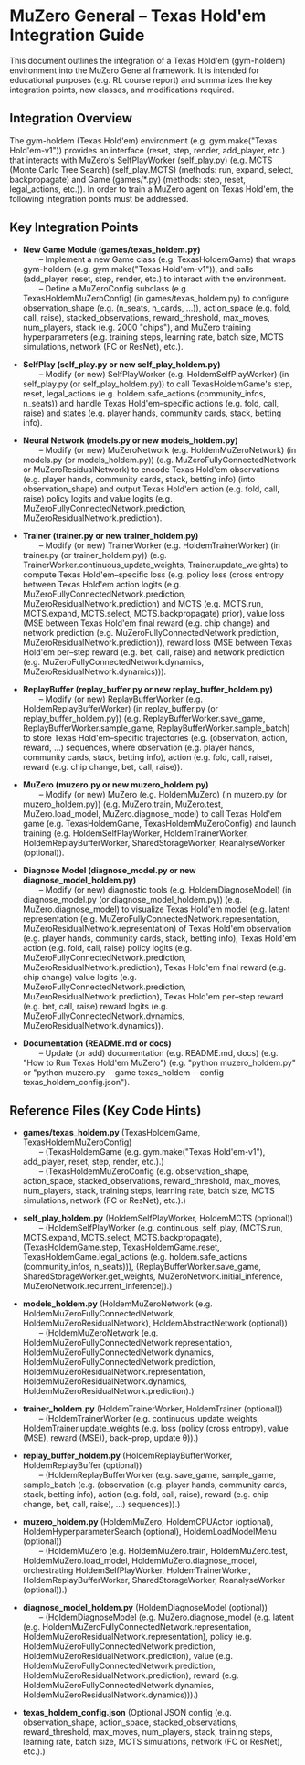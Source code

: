 # MuZero General – Texas Hold'em Integration Guide

This document outlines the integration of a Texas Hold'em (gym-holdem) environment into the MuZero General framework. It is intended for educational purposes (e.g. RL course report) and summarizes the key integration points, new classes, and modifications required.

## Integration Overview

The gym-holdem (Texas Hold'em) environment (e.g. gym.make("Texas Hold'em-v1")) provides an interface (reset, step, render, add_player, etc.) that interacts with MuZero's SelfPlayWorker (self_play.py) (e.g. MCTS (Monte Carlo Tree Search) (self_play.MCTS) (methods: run, expand, select, backpropagate) and Game (games/*.py) (methods: step, reset, legal_actions, etc.)). In order to train a MuZero agent on Texas Hold'em, the following integration points must be addressed.

## Key Integration Points

- **New Game Module (games/texas_holdem.py)**  
  – Implement a new Game class (e.g. TexasHoldemGame) that wraps gym-holdem (e.g. gym.make("Texas Hold'em-v1")), and calls (add_player, reset, step, render, etc.) to interact with the environment.  
  – Define a MuZeroConfig subclass (e.g. TexasHoldemMuZeroConfig) (in games/texas_holdem.py) to configure observation_shape (e.g. (n_seats, n_cards, ...)), action_space (e.g. fold, call, raise), stacked_observations, reward_threshold, max_moves, num_players, stack (e.g. 2000 "chips"), and MuZero training hyperparameters (e.g. training steps, learning rate, batch size, MCTS simulations, network (FC or ResNet), etc.).

- **SelfPlay (self_play.py or new self_play_holdem.py)**  
  – Modify (or new) SelfPlayWorker (e.g. HoldemSelfPlayWorker) (in self_play.py (or self_play_holdem.py)) to call TexasHoldemGame's step, reset, legal_actions (e.g. holdem.safe_actions (community_infos, n_seats)) and handle Texas Hold'em–specific actions (e.g. fold, call, raise) and states (e.g. player hands, community cards, stack, betting info).

- **Neural Network (models.py or new models_holdem.py)**  
  – Modify (or new) MuZeroNetwork (e.g. HoldemMuZeroNetwork) (in models.py (or models_holdem.py)) (e.g. MuZeroFullyConnectedNetwork or MuZeroResidualNetwork) to encode Texas Hold'em observations (e.g. player hands, community cards, stack, betting info) (into observation_shape) and output Texas Hold'em action (e.g. fold, call, raise) policy logits and value logits (e.g. MuZeroFullyConnectedNetwork.prediction, MuZeroResidualNetwork.prediction).

- **Trainer (trainer.py or new trainer_holdem.py)**  
  – Modify (or new) TrainerWorker (e.g. HoldemTrainerWorker) (in trainer.py (or trainer_holdem.py)) (e.g. TrainerWorker.continuous_update_weights, Trainer.update_weights) to compute Texas Hold'em–specific loss (e.g. policy loss (cross entropy between Texas Hold'em action logits (e.g. MuZeroFullyConnectedNetwork.prediction, MuZeroResidualNetwork.prediction) and MCTS (e.g. MCTS.run, MCTS.expand, MCTS.select, MCTS.backpropagate) prior), value loss (MSE between Texas Hold'em final reward (e.g. chip change) and network prediction (e.g. MuZeroFullyConnectedNetwork.prediction, MuZeroResidualNetwork.prediction)), reward loss (MSE between Texas Hold'em per–step reward (e.g. bet, call, raise) and network prediction (e.g. MuZeroFullyConnectedNetwork.dynamics, MuZeroResidualNetwork.dynamics))).

- **ReplayBuffer (replay_buffer.py or new replay_buffer_holdem.py)**  
  – Modify (or new) ReplayBufferWorker (e.g. HoldemReplayBufferWorker) (in replay_buffer.py (or replay_buffer_holdem.py)) (e.g. ReplayBufferWorker.save_game, ReplayBufferWorker.sample_game, ReplayBufferWorker.sample_batch) to store Texas Hold'em–specific trajectories (e.g. (observation, action, reward, ...) sequences, where observation (e.g. player hands, community cards, stack, betting info), action (e.g. fold, call, raise), reward (e.g. chip change, bet, call, raise)).

- **MuZero (muzero.py or new muzero_holdem.py)**  
  – Modify (or new) MuZero (e.g. HoldemMuZero) (in muzero.py (or muzero_holdem.py)) (e.g. MuZero.train, MuZero.test, MuZero.load_model, MuZero.diagnose_model) to call Texas Hold'em game (e.g. TexasHoldemGame, TexasHoldemMuZeroConfig) and launch training (e.g. HoldemSelfPlayWorker, HoldemTrainerWorker, HoldemReplayBufferWorker, SharedStorageWorker, ReanalyseWorker (optional)).

- **Diagnose Model (diagnose_model.py or new diagnose_model_holdem.py)**  
  – Modify (or new) diagnostic tools (e.g. HoldemDiagnoseModel) (in diagnose_model.py (or diagnose_model_holdem.py)) (e.g. MuZero.diagnose_model) to visualize Texas Hold'em model (e.g. latent representation (e.g. MuZeroFullyConnectedNetwork.representation, MuZeroResidualNetwork.representation) of Texas Hold'em observation (e.g. player hands, community cards, stack, betting info), Texas Hold'em action (e.g. fold, call, raise) policy logits (e.g. MuZeroFullyConnectedNetwork.prediction, MuZeroResidualNetwork.prediction), Texas Hold'em final reward (e.g. chip change) value logits (e.g. MuZeroFullyConnectedNetwork.prediction, MuZeroResidualNetwork.prediction), Texas Hold'em per–step reward (e.g. bet, call, raise) reward logits (e.g. MuZeroFullyConnectedNetwork.dynamics, MuZeroResidualNetwork.dynamics)).

- **Documentation (README.md or docs)**  
  – Update (or add) documentation (e.g. README.md, docs) (e.g. "How to Run Texas Hold'em MuZero") (e.g. "python muzero_holdem.py" or "python muzero.py --game texas_holdem --config texas_holdem_config.json").

## Reference Files (Key Code Hints)

- **games/texas_holdem.py** (TexasHoldemGame, TexasHoldemMuZeroConfig)  
  – (TexasHoldemGame (e.g. gym.make("Texas Hold'em-v1"), add_player, reset, step, render, etc.).)  
  – (TexasHoldemMuZeroConfig (e.g. observation_shape, action_space, stacked_observations, reward_threshold, max_moves, num_players, stack, training steps, learning rate, batch size, MCTS simulations, network (FC or ResNet), etc.).)

- **self_play_holdem.py** (HoldemSelfPlayWorker, HoldemMCTS (optional))  
  – (HoldemSelfPlayWorker (e.g. continuous_self_play, (MCTS.run, MCTS.expand, MCTS.select, MCTS.backpropagate), (TexasHoldemGame.step, TexasHoldemGame.reset, TexasHoldemGame.legal_actions (e.g. holdem.safe_actions (community_infos, n_seats))), (ReplayBufferWorker.save_game, SharedStorageWorker.get_weights, MuZeroNetwork.initial_inference, MuZeroNetwork.recurrent_inference)).)

- **models_holdem.py** (HoldemMuZeroNetwork (e.g. HoldemMuZeroFullyConnectedNetwork, HoldemMuZeroResidualNetwork), HoldemAbstractNetwork (optional))  
  – (HoldemMuZeroNetwork (e.g. HoldemMuZeroFullyConnectedNetwork.representation, HoldemMuZeroFullyConnectedNetwork.dynamics, HoldemMuZeroFullyConnectedNetwork.prediction, HoldemMuZeroResidualNetwork.representation, HoldemMuZeroResidualNetwork.dynamics, HoldemMuZeroResidualNetwork.prediction).)

- **trainer_holdem.py** (HoldemTrainerWorker, HoldemTrainer (optional))  
  – (HoldemTrainerWorker (e.g. continuous_update_weights, HoldemTrainer.update_weights (e.g. loss (policy (cross entropy), value (MSE), reward (MSE)), back–prop, update θ)).)

- **replay_buffer_holdem.py** (HoldemReplayBufferWorker, HoldemReplayBuffer (optional))  
  – (HoldemReplayBufferWorker (e.g. save_game, sample_game, sample_batch (e.g. (observation (e.g. player hands, community cards, stack, betting info), action (e.g. fold, call, raise), reward (e.g. chip change, bet, call, raise), ...) sequences)).)

- **muzero_holdem.py** (HoldemMuZero, HoldemCPUActor (optional), HoldemHyperparameterSearch (optional), HoldemLoadModelMenu (optional))  
  – (HoldemMuZero (e.g. HoldemMuZero.train, HoldemMuZero.test, HoldemMuZero.load_model, HoldemMuZero.diagnose_model, orchestrating HoldemSelfPlayWorker, HoldemTrainerWorker, HoldemReplayBufferWorker, SharedStorageWorker, ReanalyseWorker (optional)).)

- **diagnose_model_holdem.py** (HoldemDiagnoseModel (optional))  
  – (HoldemDiagnoseModel (e.g. MuZero.diagnose_model (e.g. latent (e.g. HoldemMuZeroFullyConnectedNetwork.representation, HoldemMuZeroResidualNetwork.representation), policy (e.g. HoldemMuZeroFullyConnectedNetwork.prediction, HoldemMuZeroResidualNetwork.prediction), value (e.g. HoldemMuZeroFullyConnectedNetwork.prediction, HoldemMuZeroResidualNetwork.prediction), reward (e.g. HoldemMuZeroFullyConnectedNetwork.dynamics, HoldemMuZeroResidualNetwork.dynamics))).)

- **texas_holdem_config.json** (Optional JSON config (e.g. observation_shape, action_space, stacked_observations, reward_threshold, max_moves, num_players, stack, training steps, learning rate, batch size, MCTS simulations, network (FC or ResNet), etc.).)
